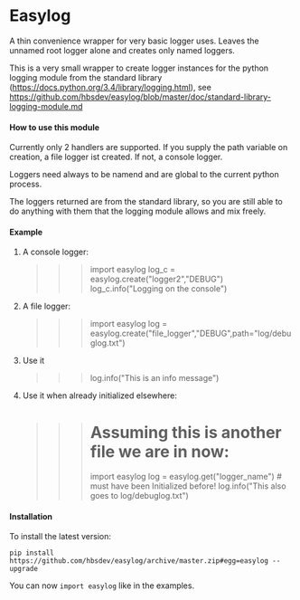 # Easylog

A thin convenience wrapper for very basic logger uses. Leaves the unnamed root logger alone and creates only named loggers.

This is a very small wrapper to create logger instances  for the python logging module from the standard library (https://docs.python.org/3.4/library/logging.html), see https://github.com/hbsdev/easylog/blob/master/doc/standard-library-logging-module.md

#### How to use this module

Currently only 2 handlers are supported. If you supply the path variable on creation,
a file logger ist created. If not, a console logger.

Loggers need always to be namend and are global to the current python process.

The loggers returned are from the standard library, so you are still able to do
anything with them that the logging module allows and mix freely.

#### Example

1) A console logger:

    >>> import easylog
    >>> log_c = easylog.create("logger2","DEBUG")
    >>> log_c.info("Logging on the console")

2) A file logger:

    >>> import easylog
    >>> log = easylog.create("file_logger","DEBUG",path="log/debuglog.txt")

3) Use it

    >>> log.info("This is an info message")

4) Use it when already initialized elsewhere:

    >>> # Assuming this is another file we are in now:
    >>> import easylog
    >>> log = easylog.get("logger_name") # must have been Initialized before!
    >>> log.info("This also goes to log/debuglog.txt")

#### Installation

To install the latest version:

    pip install https://github.com/hbsdev/easylog/archive/master.zip#egg=easylog --upgrade

You can now `import easylog` like in the examples.


